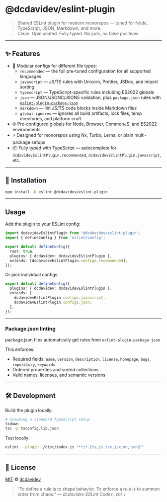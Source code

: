 # @dcdavidev/eslint-plugin

> Shared ESLint plugin for modern monorepos — tuned for Node, TypeScript, JSON, Markdown, and more.  
> Clean. Opinionated. Fully typed. No junk, no false positives.

---

## ✨ Features

- 🧩 Modular configs for different file types:
  - `recommended` — the full pre-tuned configuration for all supported languages
  - `javascript` — JS/TS rules with Unicorn, Prettier, JSDoc, and import sorting
  - `typescript` — TypeScript-specific rules including ES2022 globals
  - `json` — JSON/JSONC/JSON5 validation, plus `package.json` rules with [`eslint-plugin-package-json`](https://github.com/JoshuaKGoldberg/eslint-plugin-package-json)
  - `markdown` — lint JS/TS code blocks inside Markdown files
  - `global-ignores` — ignores all build artifacts, lock files, temp directories, and platform cruft
- 🌐 Pre-configured globals for Node, Browser, CommonJS, and ES2022 environments
- ⚡ Designed for monorepos using Nx, Turbo, Lerna, or plain multi-package setups
- 📦 Fully typed with TypeScript — autocomplete for `dcdavidevEslintPlugin.recommended`, `dcdavidevEslintPlugin.javascript`, etc.

---

## 🧭 Installation

```bash
npm install -D eslint @dcdavidev/eslint-plugin
```

---

## Usage

Add the plugin to your ESLint config:

```ts
import dcdavidevEslintPlugin from '@dcdavidev/eslint-plugin';
import { defineConfig } from 'eslint/config';

export default defineConfig({
  root: true,
  plugins: { dcdavidev: dcdavidevEslintPlugin },
  extends: [dcdavidevEslintPlugin.configs.recommended],
});
```

Or pick individual configs:

```ts
export default defineConfig({
  plugins: { dcdavidev: dcdavidevEslintPlugin },
  extends: [
    dcdavidevEslintPlugin.configs.javascript,
    dcdavidevEslintPlugin.configs.json,
  ],
});
```

---

### Package.json linting

package.json files automatically get rules from `eslint-plugin-package-json`

This enforces:

- Required fields: `name`, `version`, `description`, `license`, `homepage`, `bugs`, `repository`, `keywords`
- Ordered properties and sorted collections
- Valid names, licenses, and semantic versions

---

## 🛠️ Development

Build the plugin locally:

```bash
# assuming a standard TypeScript setup
tsdown
tsc -p tsconfig.lib.json
```

Test locally:

```bash
eslint --plugin ./dist/index.js "**/*.{ts,js,tsx,jsx,md,json}"
```

---

## 📄 License

[MIT](./LICENSE) © [dcdavidev](https://github.com/dcdavidev)

> “To define a rule is to shape behavior.
> To enforce a rule is to summon order from chaos.” — _dcdavidev ESLint Codex, Vol. I_
